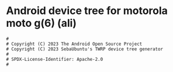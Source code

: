 # Android device tree for motorola moto g(6) (ali)

```
#
# Copyright (C) 2023 The Android Open Source Project
# Copyright (C) 2023 SebaUbuntu's TWRP device tree generator
#
# SPDX-License-Identifier: Apache-2.0
#
```
